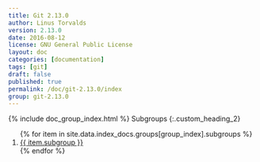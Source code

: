 ```yaml
---
title: Git 2.13.0
author: Linus Torvalds
version: 2.13.0
date: 2016-08-12
license: GNU General Public License
layout: doc
categories: [documentation]
tags: [git]
draft: false
published: true
permalink: /doc/git-2.13.0/index
group: git-2.13.0
---
```


{% include doc_group_index.html %}
Subgroups
{:.custom_heading_2}
<ol>
{% for item in site.data.index_docs.groups[group_index].subgroups %}
    <li><a href="{{ item.link }}" class="no_underline">{{ item.subgroup }}</a></li>
{% endfor %}
</ol>

